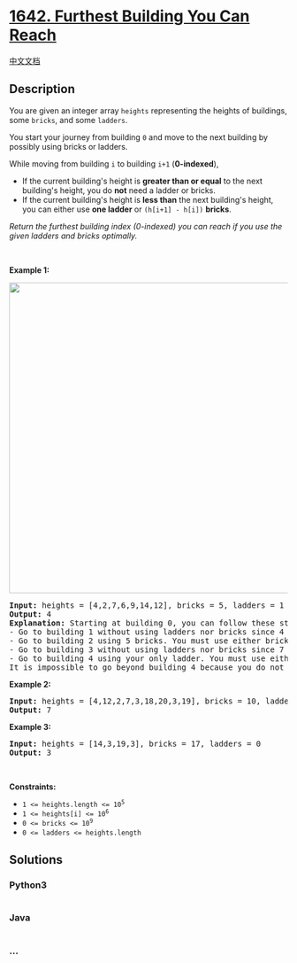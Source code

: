 # [1642. Furthest Building You Can Reach](https://leetcode.com/problems/furthest-building-you-can-reach)

[中文文档](/solution/1500-1599/1642.Furthest%20Building%20You%20Can%20Reach/README.md)

## Description

<p>You are given an integer array <code>heights</code> representing the heights of buildings, some <code>bricks</code>, and some <code>ladders</code>.</p>

<p>You start your journey from building <code>0</code> and move to the next building by possibly using bricks or ladders.</p>

<p>While moving from building <code>i</code> to building <code>i+1</code> (<strong>0-indexed</strong>),</p>

<ul>
	<li>If the current building&#39;s height is <strong>greater than or equal</strong> to the next building&#39;s height, you do <strong>not</strong> need a ladder or bricks.</li>
	<li>If the current building&#39;s height is <b>less than</b> the next building&#39;s height, you can either use <strong>one ladder</strong> or <code>(h[i+1] - h[i])</code> <strong>bricks</strong>.</li>
</ul>

<p><em>Return the furthest building index (0-indexed) you can reach if you use the given ladders and bricks optimally.</em></p>

<p>&nbsp;</p>
<p><strong>Example 1:</strong></p>
<img alt="" src="https://assets.leetcode.com/uploads/2020/10/27/q4.gif" style="width: 562px; height: 561px;" />
<pre>
<strong>Input:</strong> heights = [4,2,7,6,9,14,12], bricks = 5, ladders = 1
<strong>Output:</strong> 4
<strong>Explanation:</strong> Starting at building 0, you can follow these steps:
- Go to building 1 without using ladders nor bricks since 4 &gt;= 2.
- Go to building 2 using 5 bricks. You must use either bricks or ladders because 2 &lt; 7.
- Go to building 3 without using ladders nor bricks since 7 &gt;= 6.
- Go to building 4 using your only ladder. You must use either bricks or ladders because 6 &lt; 9.
It is impossible to go beyond building 4 because you do not have any more bricks or ladders.
</pre>

<p><strong>Example 2:</strong></p>

<pre>
<strong>Input:</strong> heights = [4,12,2,7,3,18,20,3,19], bricks = 10, ladders = 2
<strong>Output:</strong> 7
</pre>

<p><strong>Example 3:</strong></p>

<pre>
<strong>Input:</strong> heights = [14,3,19,3], bricks = 17, ladders = 0
<strong>Output:</strong> 3
</pre>

<p>&nbsp;</p>
<p><strong>Constraints:</strong></p>

<ul>
	<li><code>1 &lt;= heights.length &lt;= 10<sup>5</sup></code></li>
	<li><code>1 &lt;= heights[i] &lt;= 10<sup>6</sup></code></li>
	<li><code>0 &lt;= bricks &lt;= 10<sup>9</sup></code></li>
	<li><code>0 &lt;= ladders &lt;= heights.length</code></li>
</ul>

## Solutions

<!-- tabs:start -->

### **Python3**

```python

```

### **Java**

```java

```

### **...**

```

```

<!-- tabs:end -->
